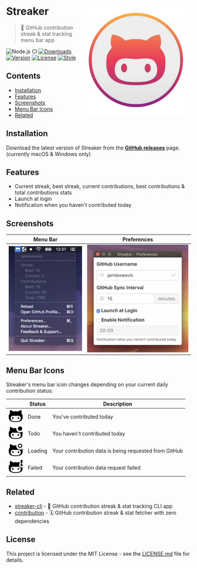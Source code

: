 # Streaker <img src="./screenshots/icon.svg" align="right">

> 🐙 GitHub contribution streak & stat tracking menu bar app


![Node.js CI](https://github.com/jamieweavis/streaker/workflows/Node.js%20CI/badge.svg)
[![Downloads](https://img.shields.io/github/downloads/jamieweavis/streaker/total.svg)](https://github.com/jamieweavis/streaker/releases)
[![Version](https://img.shields.io/github/release/jamieweavis/streaker.svg)](https://github.com/jamieweavis/streaker/releases)
[![License](https://img.shields.io/badge/license-MIT-blue.svg)](https://github.com/jamieweavis/streaker/blob/master/LICENSE.md)
[![Style](https://img.shields.io/badge/code_style-prettier-ff69b4.svg)](https://prettier.io/)

## Contents

- [Installation](#installation)
- [Features](#features)
- [Screenshots](#screenshots)
- [Menu Bar Icons](#menu-bar-icons)
- [Related](#related)

## Installation

Download the latest version of Streaker from the **[GitHub releases](https://github.com/jamieweavis/streaker/releases)** page. (currently macOS & Windows only)

## Features

- Current streak, best streak, current contributions, best contributions & total contributions stats
- Launch at login
- Notification when you haven't contributed today

## Screenshots

| Menu Bar                                                                     | Preferences                                                                        |
| ---------------------------------------------------------------------------- | ---------------------------------------------------------------------------------- |
| <img src="./screenshots/menu-bar.png" width="257" alt="Menu Bar Screenshot"> | <img src="./screenshots/preferences.png" width="344" alt="Preferences Screenshot"> |

## Menu Bar Icons

Streaker's menu bar icon changes depending on your current daily contribution status:

|                                    | Status  | Description                                           |
| ---------------------------------- | ------- | ----------------------------------------------------- |
| ![Done](./screenshots/done.svg)    | Done    | You've contributed today                              |
| ![Todo](./screenshots/todo.svg)    | Todo    | You haven't contributed today                         |
| ![Loading](./screenshots/load.svg) | Loading | Your contribution data is being requested from GitHub |
| ![Fail](./screenshots/fail.svg)    | Failed  | Your contribution data request failed                 |

## Related

- [streaker-cli](https://github.com/jamieweavis/streaker-cli) - 🐙 GitHub contribution streak & stat tracking CLI app
- [contribution](https://github.com/jamieweavis/contribution) - 🗓 GitHub contribution streak & stat fetcher with zero dependencies

## License

This project is licensed under the MIT License - see the [LICENSE.md](LICENSE.md) file for details.

